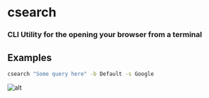 # csearch

### CLI Utility for the opening your browser from a  terminal

## Examples
```bash
csearch "Some query here" -b Default -s Google
```
![alt](https://raw.githubusercontent.com/Nanoster1/resources/main/.github/images/Example.png)